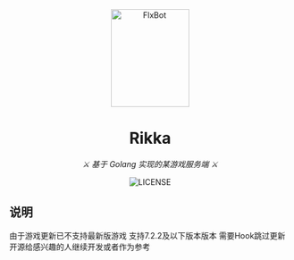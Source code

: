 <div align="center">
 <img src="https://files.catbox.moe/qa094z.png" width="140" height="175" alt="FlxBot">
</div>

<div align="center">

# Rikka

 _⚔️ 基于 Golang 实现的某游戏服务端 ⚔️_
 
 ![LICENSE](https://img.shields.io/badge/LICENSE-GPLv3.0-orange?style=flat-square)

</div>

## 说明
由于游戏更新已不支持最新版游戏 支持7.2.2及以下版本版本 需要Hook跳过更新  
开源给感兴趣的人继续开发或者作为参考
